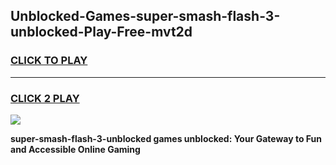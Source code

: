 
## Unblocked-Games-super-smash-flash-3-unblocked-Play-Free-mvt2d
<h3>
<a href="https://premium76.site?title=super-smash-flash-3-unblocked&ref=23A">CLICK TO PLAY</a></h3>
<hr>

<h3>
<a href="https://premium76.site?title=super-smash-flash-3-unblocked&ref=23A">CLICK 2 PLAY</a>
  
</h3>

<a href="https://premium76.site?title=super-smash-flash-3-unblocked&ref=23A"><img src="https://clearcache.store/games.png"></a>


**super-smash-flash-3-unblocked games unblocked: Your Gateway to Fun and Accessible Online Gaming**
